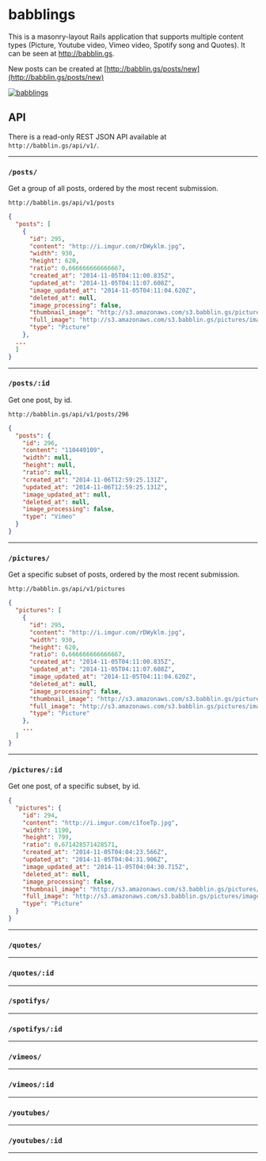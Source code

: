 # babblings

This is a masonry-layout Rails application that supports multiple content types (Picture, Youtube video, Vimeo video, Spotify song and Quotes). It can be seen at http://babblin.gs.

New posts can be created at [http://babblin.gs/posts/new](http://babblin.gs/posts/new)

[![babblings](http://i.imgur.com/PxVkpKe.png)](http://babblin.gs)

## API

There is a read-only REST JSON API available at `http://babblin.gs/api/v1/`.

---

### `/posts/`

Get a group of all posts, ordered by the most recent submission.

`http://babblin.gs/api/v1/posts`

```json
{
  "posts": [
    {
      "id": 295,
      "content": "http://i.imgur.com/rDWyklm.jpg",
      "width": 930,
      "height": 620,
      "ratio": 0.666666666666667,
      "created_at": "2014-11-05T04:11:00.835Z",
      "updated_at": "2014-11-05T04:11:07.608Z",
      "image_updated_at": "2014-11-05T04:11:04.620Z",
      "deleted_at": null,
      "image_processing": false,
      "thumbnail_image": "http://s3.amazonaws.com/s3.babblin.gs/pictures/images/000/000/295/thumbnail/rDWyklm.jpg?1415160664",
      "full_image": "http://s3.amazonaws.com/s3.babblin.gs/pictures/images/000/000/295/full/rDWyklm.jpg?1415160664",
      "type": "Picture"
    },
  ...
  ]
}
```

---

### `/posts/:id`

Get one post, by id.

`http://babblin.gs/api/v1/posts/296`

```json
{
  "posts": {
    "id": 296,
    "content": "110449109",
    "width": null,
    "height": null,
    "ratio": null,
    "created_at": "2014-11-06T12:59:25.131Z",
    "updated_at": "2014-11-06T12:59:25.131Z",
    "image_updated_at": null,
    "deleted_at": null,
    "image_processing": false,
    "type": "Vimeo"
  }
}
```

---

### `/pictures/`

Get a specific subset of posts, ordered by the most recent submission.

`http://babblin.gs/api/v1/pictures`

```json
{
  "pictures": [
    {
      "id": 295,
      "content": "http://i.imgur.com/rDWyklm.jpg",
      "width": 930,
      "height": 620,
      "ratio": 0.666666666666667,
      "created_at": "2014-11-05T04:11:00.835Z",
      "updated_at": "2014-11-05T04:11:07.608Z",
      "image_updated_at": "2014-11-05T04:11:04.620Z",
      "deleted_at": null,
      "image_processing": false,
      "thumbnail_image": "http://s3.amazonaws.com/s3.babblin.gs/pictures/images/000/000/295/thumbnail/rDWyklm.jpg?1415160664",
      "full_image": "http://s3.amazonaws.com/s3.babblin.gs/pictures/images/000/000/295/full/rDWyklm.jpg?1415160664",
      "type": "Picture"
    },
    ...
  ]
}
```

---

### `/pictures/:id`

Get one post, of a specific subset, by id.

```json
{
  "pictures": {
    "id": 294,
    "content": "http://i.imgur.com/c1foeTp.jpg",
    "width": 1190,
    "height": 799,
    "ratio": 0.671428571428571,
    "created_at": "2014-11-05T04:04:23.566Z",
    "updated_at": "2014-11-05T04:04:31.906Z",
    "image_updated_at": "2014-11-05T04:04:30.715Z",
    "deleted_at": null,
    "image_processing": false,
    "thumbnail_image": "http://s3.amazonaws.com/s3.babblin.gs/pictures/images/000/000/294/thumbnail/c1foeTp.jpg?1415160270",
    "full_image": "http://s3.amazonaws.com/s3.babblin.gs/pictures/images/000/000/294/full/c1foeTp.jpg?1415160270",
    "type": "Picture"
  }
}
```

---

### `/quotes/`

---

### `/quotes/:id`

---

### `/spotifys/`

---

### `/spotifys/:id`

---

### `/vimeos/`

---

### `/vimeos/:id`

---

### `/youtubes/`

---

### `/youtubes/:id`

---
